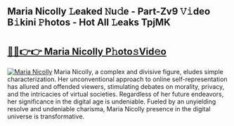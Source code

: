 ## Maria Nicolly 𝙻eaked 𝙽u𝚍e - Part-Zv9 𝚅𝚒deo B𝚒kini 𝙿hotos - Hot All 𝙻eaks TpjMK

# <h2><a href="http://ld1f48.urlbe.top/?page=Maria+Nicolly">🔗🔗👉👉 Maria Nicolly P𝚑oto𝚜Vid𝚎o</a></h2>

[![Maria Nicolly](https://i.imgur.com/eBuTRDB.gif)](http://ld1f48.urlbe.top/?page=Maria+Nicolly)
Maria Nicolly, a complex and divisive figure, eludes simple characterization. Her unconventional approach to online self-representation has allured and offended viewers, stimulating debates on morality, privacy, and the intricacies of virtual societies. Regardless of her future endeavors, her significance in the digital age is undeniable. Fueled by an unyielding resolve and undeniable charisma, Maria Nicolly presence in the digital universe is transformative.
